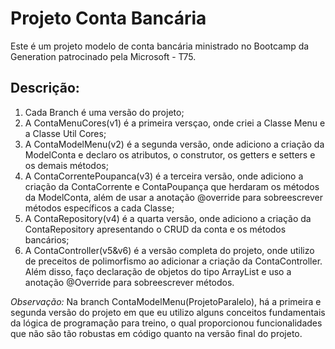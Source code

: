 # Projeto Conta Bancária
Este é um projeto modelo de conta bancária ministrado no Bootcamp da Generation patrocinado pela Microsoft - T75.

## Descrição:

1. Cada Branch é uma versão do projeto;
3. A ContaMenuCores(v1) é a primeira versçao, onde criei a Classe Menu e a Classe Util Cores;
4. A ContaModelMenu(v2) é a segunda versão, onde adiciono a criação da ModelConta e declaro os atributos, o construtor, os getters e setters e os demais métodos;
5. A ContaCorrentePoupanca(v3) é a terceira versão, onde adiciono a criação da ContaCorrente e ContaPoupança que herdaram os métodos da ModelConta, além de usar a anotação @override para sobreescrever métodos específicos a cada Classe;
7. A ContaRepository(v4) é a quarta versão, onde adiciono a criação da ContaRepository apresentando o CRUD da conta e os métodos bancários;
8. A ContaController(v5&v6) é a versão completa do projeto, onde utilizo de preceitos de polimorfismo ao adicionar a criação da ContaController. Além disso, faço declaração de objetos do tipo ArrayList e uso a anotação @Override para sobreescrever métodos.

*Observação:* Na branch ContaModelMenu(ProjetoParalelo), há a primeira e segunda versão do projeto em que eu utilizo alguns conceitos fundamentais da lógica de programação para treino, o qual proporcionou funcionalidades que não são tão robustas em código quanto na versão final do projeto.
